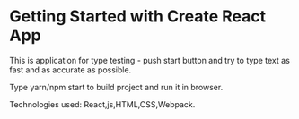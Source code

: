 # Getting Started with Create React App
This is application for type testing - push start button and try to type text as fast and as accurate as possible.

Type yarn/npm start to build project and run it in browser.

Technologies used: React,js,HTML,CSS,Webpack.


